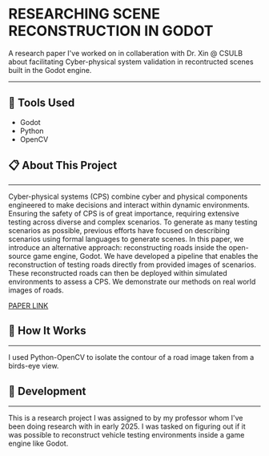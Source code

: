 # **RESEARCHING SCENE RECONSTRUCTION IN GODOT**

A research paper I've worked on in collaberation with Dr. Xin @ CSULB about facilitating Cyber-physical system validation in recontructed scenes built in the Godot engine.

---
## 🔧 Tools Used 
- Godot
- Python
- OpenCV

## 📋 About This Project 
---
Cyber-physical systems (CPS) combine cyber and physical components engineered to make decisions and interact within dynamic
environments. Ensuring the safety of CPS is of great importance, requiring extensive testing across diverse and complex scenarios.
To generate as many testing scenarios as possible, previous efforts have focused on describing scenarios using formal languages to
generate scenes. In this paper, we introduce an alternative approach: reconstructing roads inside the open-source game engine, Godot.
We have developed a pipeline that enables the reconstruction of testing roads directly from provided images of scenarios. These
reconstructed roads can then be deployed within simulated environments to assess a CPS. We demonstrate our methods on real world images
of roads.

[PAPER LINK](https://dl.acm.org/doi/10.1145/3716550.3725164)

## 🔨 How It Works 
---
I used Python-OpenCV to isolate the contour of a road image taken from a birds-eye view. 

## 🔨 Development
---
This is a research project I was assigned to by my professor whom I've been doing research with in early 2025. I was tasked on figuring out if it was possible to
reconstruct vehicle testing environments inside a game engine like Godot.